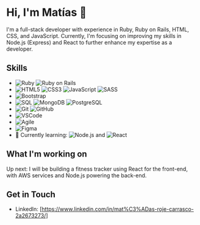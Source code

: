 # Hi, I'm Matías 👋

I'm a full-stack developer with experience in Ruby, Ruby on Rails, HTML, CSS, and JavaScript.
Currently, I'm focusing on improving my skills in Node.js (Express) and React to further enhance my expertise as a developer.

## Skills
- ![Ruby](https://img.shields.io/badge/-Ruby-CC342D?style=flat-square&logo=ruby&logoColor=white) ![Ruby on Rails](https://img.shields.io/badge/-Rails-CC0000?style=flat-square&logo=ruby-on-rails&logoColor=white)
- ![HTML5](https://img.shields.io/badge/-HTML5-E34F26?style=flat-square&logo=html5&logoColor=white) ![CSS3](https://img.shields.io/badge/-CSS3-1572B6?style=flat-square&logo=css3) ![JavaScript](https://img.shields.io/badge/-JavaScript-black?style=flat-square&logo=javascript) ![SASS](https://img.shields.io/badge/-SASS-CC6699?style=flat-square&logo=sass&logoColor=white)
- ![Bootstrap](https://img.shields.io/badge/-Bootstrap-563D7C?style=flat-square&logo=bootstrap)
- ![SQL](https://img.shields.io/badge/-SQL-336791?style=flat-square&logo=postgresql) ![MongoDB](https://img.shields.io/badge/-MongoDB-black?style=flat-square&logo=mongodb) ![PostgreSQL](https://img.shields.io/badge/-PostgreSQL-336791?style=flat-square&logo=postgresql)
- ![Git](https://img.shields.io/badge/-Git-black?style=flat-square&logo=git) ![GitHub](https://img.shields.io/badge/-GitHub-181717?style=flat-square&logo=github)
- ![VSCode](https://img.shields.io/badge/-VSCode-007ACC?style=flat-square&logo=visual-studio-code)
- ![Agile](https://img.shields.io/badge/-Agile-0e9e5f?style=flat-square&logo=white)
- ![Figma](https://img.shields.io/badge/-Figma-F24E1E?style=flat-square&logo=figma&logoColor=white)
- 🌱 Currently learning: ![Node.js](https://img.shields.io/badge/-Node.js-black?style=flat-square&logo=Node.js) and ![React](https://img.shields.io/badge/-React-black?style=flat-square&logo=react)

## What I'm working on
Up next: I will be building a fitness tracker using React for the front-end, with AWS services and Node.js powering the back-end.

## Get in Touch
- LinkedIn: [https://www.linkedin.com/in/mat%C3%ADas-roje-carrasco-2a2673273/]
